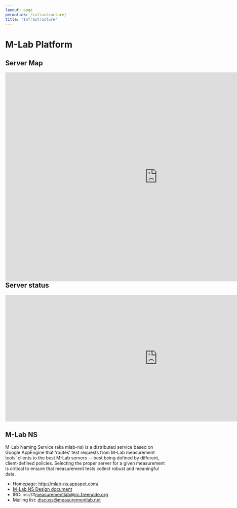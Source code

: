 ```yaml
---
layout: page
permalink: /infrastructure/
title: "Infrastructure"
---
```


# M-Lab Platform


## Server Map

<p><iframe src="https://mlab-ns.appspot.com/admin/map/ipv4/all" width="960" height="660" frameborder="0" marginwidth="0" marginheight="0" scrolling="no" align="left"></iframe></p>

## Server status

<p><iframe src="https://mlab-ns.appspot.com/admin/sliver_tools" width="960" height="400" frameborder="0" marginwidth="0" marginheight="0" scrolling="yes"></iframe></p>

## M-Lab NS

M-Lab Naming Service (aka mlab-ns) is a distributed service based on
Google AppEngine that ‘routes’ test requests from M-Lab measurement
tools’ clients to the best M-Lab servers -- best being defined by
different, client-defined policies. Selecting the proper server for a
given measurement is critical to ensure that measurement tests collect
robust and meaningful data.

-   Homepage: <http://mlab-ns.appspot.com/>
-   [M-Lab NS Design
    document](https://docs.google.com/a/google.com/document/d/1eJhS75EZHDLmC6exggStr_b1euiR24_MVBJc1L6eH2c/view)
-   IRC: irc://\#measurementlab@irc.freenode.org
-   Mailing list:
    [discuss@measurementlab.net](https://groups.google.com/a/measurementlab.net/forum/#!forum/discuss)
